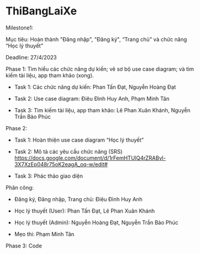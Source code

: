 # ThiBangLaiXe
Milestone1: 

Mục tiêu: Hoàn thành "Đăng nhập", "Đăng ký", “Trang chủ” và chức năng “Học lý thuyết”

Deadline: 27/4/2023

Phase 1: Tìm hiểu các chức năng dự kiến; vẽ sơ bộ use case diagram; và tìm kiếm tài liệu, app tham khảo (xong).

-	Task 1: Các chức năng dự kiến: Phan Tấn Đạt, Nguyễn Hoàng Đạt

-	Task 2: Use case diagram: Điêu Đình Huy Anh, Phạm Minh Tân

-	Task 3: Tìm kiếm tài liệu, app tham khảo: Lê Phan Xuân Khánh, Nguyễn Trần Bảo Phúc

Phase 2: 

-	Task 1: Hoàn thiện use case diagram “Học lý thuyết”

-	Task 2: Mô tả các yêu cầu chức năng (SRS) https://docs.google.com/document/d/1rFemHTUlQ4rZRABvl-3X7XzEp048r75oK2eagA_oq-w/edit#

-	Task 3: Phác thảo giao diện

Phân công:

-	Đăng ký, Đăng nhập, Trang chủ: Điêu Đình Huy Anh

-	Học lý thuyết (User): Phan Tấn Đạt, Lê Phan Xuân Khánh

-	Học lý thuyết (Admin): Nguyễn Hoàng Đạt, Nguyễn Trần Bảo Phúc

-	Mẹo thi: Phạm Minh Tân

Phase 3: Code
